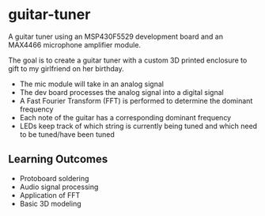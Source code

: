 # guitar-tuner

A guitar tuner using an MSP430F5529 development board and an MAX4466 microphone amplifier module.

The goal is to create a guitar tuner with a custom 3D printed enclosure to gift to my girlfriend on her birthday.

- The mic module will take in an analog signal
- The dev board processes the analog signal into a digital signal
- A Fast Fourier Transform (FFT) is performed to determine the dominant frequency
- Each note of the guitar has a corresponding dominant frequency
- LEDs keep track of which string is currently being tuned and which need to be tuned/have been tuned

## Learning Outcomes
- Protoboard soldering
- Audio signal processing
- Application of FFT
- Basic 3D modeling
